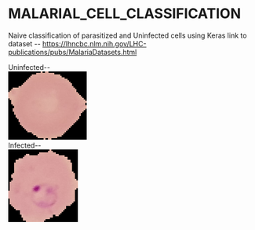 # MALARIAL_CELL_CLASSIFICATION
Naive classification of parasitized and Uninfected cells using Keras
link to dataset -- https://lhncbc.nlm.nih.gov/LHC-publications/pubs/MalariaDatasets.html

Uninfected--<br>
![](img/C100P61ThinF_IMG_20150918_144104_cell_128.png)
<br>
Infected--<br>
![](img/C100P61ThinF_IMG_20150918_144104_cell_162.png)

